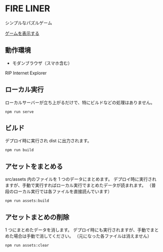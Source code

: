 # FIRE LINER

シンプルなパズルゲーム

[ゲームを表示する](https://hasegawa-campfire.github.io/fire-liner/)

## 動作環境

- モダンブラウザ（スマホ含む）

RIP Internet Explorer

## ローカル実行

ローカルサーバーが立ち上がるだけで、特にビルドなどの処理はありません。

```
npm run serve
```

## ビルド

デプロイ時に実行され dist に出力されます。

```
npm run build
```

## アセットをまとめる

src/assets 内のファイルを 1 つのデータにまとめます。
デプロイ時に実行されますが、手動で実行すればローカル実行でまとめたデータが読まれます。
（普段のローカル実行では各ファイルを直接読んでいます）

```
npm run assets:build
```

## アセットまとめの削除

1 つにまとめたデータを消します。
デプロイ時にも実行されますが、手動でまとめた場合は手動で消してください。
（元になった各ファイルは消えません）

```
npm run assets:clear
```
